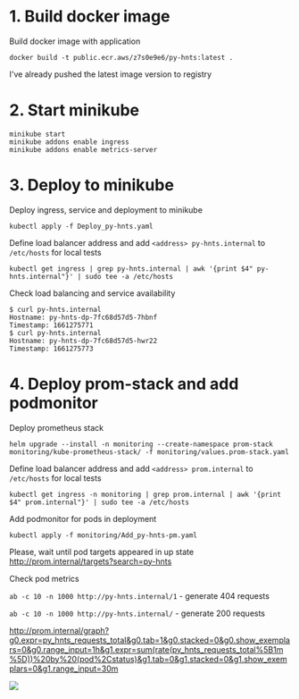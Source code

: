# 1. Build docker image
Build docker image with application
```
docker build -t public.ecr.aws/z7s0e9e6/py-hnts:latest .
```
I've already pushed the latest image version to registry

# 2. Start minikube
```
minikube start
minikube addons enable ingress
minikube addons enable metrics-server
```

# 3. Deploy to minikube
Deploy ingress, service and deployment to minikube
```
kubectl apply -f Deploy_py-hnts.yaml
```
Define load balancer address and add `<address> py-hnts.internal` to `/etc/hosts` for local tests
```
kubectl get ingress | grep py-hnts.internal | awk '{print $4" py-hnts.internal"}' | sudo tee -a /etc/hosts
```
Check load balancing and service availability
```
$ curl py-hnts.internal 
Hostname: py-hnts-dp-7fc68d57d5-7hbnf
Timestamp: 1661275771
$ curl py-hnts.internal 
Hostname: py-hnts-dp-7fc68d57d5-hwr22
Timestamp: 1661275773
```
# 4. Deploy prom-stack and add podmonitor
Deploy prometheus stack
```
helm upgrade --install -n monitoring --create-namespace prom-stack monitoring/kube-prometheus-stack/ -f monitoring/values.prom-stack.yaml
```
Define load balancer address and add `<address> prom.internal` to `/etc/hosts` for local tests
```
kubectl get ingress -n monitoring | grep prom.internal | awk '{print $4" prom.internal"}' | sudo tee -a /etc/hosts
```
Add podmonitor for pods in deployment
```
kubectl apply -f monitoring/Add_py-hnts-pm.yaml
```

Please, wait until pod targets appeared in up state http://prom.internal/targets?search=py-hnts

Check pod metrics

`ab -c 10 -n 1000 http://py-hnts.internal/1` - generate 404 requests

`ab -c 10 -n 1000 http://py-hnts.internal/` - generate 200 requests

http://prom.internal/graph?g0.expr=py_hnts_requests_total&g0.tab=1&g0.stacked=0&g0.show_exemplars=0&g0.range_input=1h&g1.expr=sum(rate(py_hnts_requests_total%5B1m%5D))%20by%20(pod%2Cstatus)&g1.tab=0&g1.stacked=0&g1.show_exemplars=0&g1.range_input=30m

![](https://i2.paste.pics/3db0d7d15d8637f60f61dc00259e319f.png?trs=9f59c9f2a567119fcc2e8b52a42c7386dd05b3aa67f469f73ab2d3e723f5a88a)